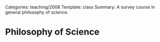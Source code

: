 Categories: teaching/2008
Template: class
Summary: A survey course in general philosophy of science.

# Philosophy of Science